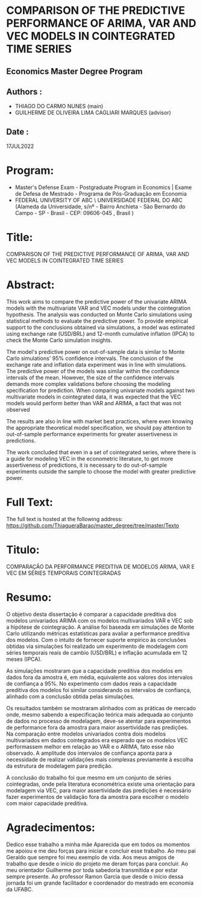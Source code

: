 # COMPARISON OF THE PREDICTIVE PERFORMANCE OF ARIMA, VAR AND VEC MODELS IN COINTEGRATED TIME SERIES 
## Economics Master Degree Program

## Authors : 
- THIAGO DO CARMO NUNES (main)
- GUILHERME DE OLIVEIRA LIMA CAGLIARI MARQUES (advisor)


## Date : 
17JUL2022

# Program:
- Master's Defense Exam - Postgraduate Program in Economics  | Exame de Defesa de Mestrado - Programa de Pós-Graduação em Economia
- FEDERAL UNIVERSITY OF ABC \ UNIVERSIDADE FEDERAL DO ABC (Alameda da Universidade, s/nº - Bairro Anchieta - São Bernardo do Campo - SP - Brasil - CEP: 09606-045 , Brasil )

# Title: 
COMPARISON OF THE PREDICTIVE PERFORMANCE OF ARIMA, VAR AND VEC MODELS IN COINTEGRATED TIME SERIES

# Abstract:

This work aims to compare the predictive power of the univariate ARIMA models with the multivariate VAR and VEC models under the cointegration hypothesis. The analysis was conducted on Monte Carlo simulations using statistical methods to evaluate the predictive power. To provide empirical support to the conclusions obtained via simulations, a model was estimated using exchange rate (USD/BRL) and 12-month cumulative inflation (IPCA) to check the Monte Carlo simulation insights.

The model's predictive power on out-of-sample data is similar to Monte Carlo simulations' 95% confidence intervals. The conclusion of the exchange rate and inflation data experiment was in line with simulations. The predictive power of the models was similar within the confidence intervals of the mean. However, the size of the confidence intervals demands more complex validations before choosing the modeling specification for prediction. When comparing univariate models against two multivariate models in cointegrated data, it was expected that the VEC models would perform better than VAR and ARIMA, a fact that was not observed

The results are also in line with market best practices, where even knowing the appropriate theoretical model specification, we should pay attention to out-of-sample performance experiments for greater assertiveness in predictions. 

The work concluded that even in a set of cointegrated series, where there is a guide for modeling VEC in the econometric literature, to get more assertiveness of predictions, it is necessary to do out-of-sample experiments outside the sample to choose the model with greater predictive power.

# Full Text: 

The full text is hosted at the following address: https://github.com/ThiagueraBarao/master_degree/tree/master/Texto

# Titulo: 
COMPARAÇÃO DA PERFORMANCE PREDITIVA DE MODELOS ARIMA, VAR E VEC EM SÉRIES TEMPORAIS COINTEGRADAS

# Resumo: 

O objetivo desta dissertação é comparar a capacidade preditiva dos modelos univariados ARIMA com os modelos multivariados VAR e VEC sob a hipótese de cointegração. A análise foi baseada em simulações de Monte Carlo utilizando métricas estatísticas para avaliar a performance preditiva dos modelos. Com o intuito de fornecer suporte empírico às conclusões obtidas via simulações foi realizado um experimento de modelagem com séries temporais reais de cambio (USD/BRL) e inflação acumulada em 12 meses (IPCA).

As simulações mostraram que a capacidade preditiva dos modelos em dados fora da amostra é, em média, equivalente aos valores dos intervalos de confiança a 95%. No experimento com dados reais a capacidade preditiva dos modelos foi similar considerando os intervalos de confiança, alinhado com a conclusão obtida pelas simulações. 

Os resultados também se mostraram alinhados com as práticas de mercado onde, mesmo sabendo a especificação teórica mais adequada ao conjunto de dados no processo de modelagem, deve-se atentar para experimentos de performance fora da amostra para maior assertividade nas predições. Na comparação entre modelos univariados contra dois modelos multivariados em dados cointegrados era esperado que os modelos VEC performassem melhor em relação ao VAR e o ARIMA, fato esse não observado. A amplitude dos intervalos de confiança aponta para a necessidade de realizar validações mais complexas previamente à escolha da estrutura de modelagem para predição. 

A conclusão do trabalho foi que mesmo em um conjunto de séries cointegradas, onde pela literatura econométrica existe uma orientação para modelagem via VEC, para maior assertividade das predições é necessário fazer experimentos de validação fora da amostra para escolher o modelo com maior capacidade preditiva.

# Agradecimentos: 

Dedico esse trabalho a minha mãe Aparecida que em todos os momentos me apoiou e me deu forças para iniciar e concluir esse trabalho. Ao meu pai Geraldo que sempre foi meu exemplo de vida. Aos meus amigos de trabalho que desde o início do projeto me deram forças para concluir. Ao meu orientador Guilherme por toda sabedoria transmitida e por estar sempre presente. Ao professor Ramon Garcia que desde o início dessa jornada foi um grande facilitador e coordenador do mestrado em economia da UFABC.